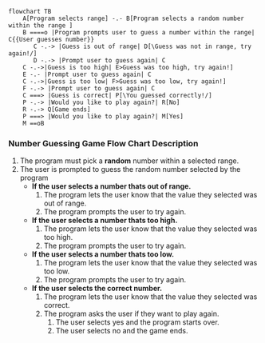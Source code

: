```mermaid
flowchart TB
    A[Program selects range] -.- B[Program selects a random number within the range ]
    B ====o |Program prompts user to guess a number within the range| C{{User guesses number}}
       C -.-> |Guess is out of range| D[\Guess was not in range, try again!/]
       D -.-> |Prompt user to guess again| C
    C -.->|Guess is too high| E>Guess was too high, try again!]
    E -.- |Prompt user to guess again| C
    C -.->|Guess is too low| F>Guess was too low, try again!]
    F -.-> |Prompt user to guess again| C
    C ===> |Guess is correct| P[\You guessed correctly!/]
    P -.-> |Would you like to play again?| R[No] 
    R -.-> Q[Game ends]
    P ===> |Would you like to play again?| M[Yes]
    M ==oB
```
    
### Number Guessing Game Flow Chart Description
 1. The program must pick a **random** number within a selected range.
 2. The user is prompted to guess the random number selected by the program
    - **If the user selects a number thats out of range.**
        1. The program lets the user know that the value they selected was out of range.
        2. The program prompts the user to try again.
    - **If the user selects a number thats too high.**
        1. The program lets the user know that the value they selected was too high.
        2. The program prompts the user to try again.
    - **If the user selects a number thats too low.**
        1. The program lets the user know that the value they selected was too low.
        2. The program prompts the user to try again.
    - **If the user selects the correct number.**
        1. The program lets the user know that the value they selected was correct.
        2. The program asks the user if they want to play again.
            1. The user selects yes and the program starts over.
            2. The user selects no and the game ends.